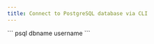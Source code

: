 ```yaml
---
title: Connect to PostgreSQL database via CLI
---
```


<div markdown="1" class="ans">
```
psql dbname username
```
</div>
